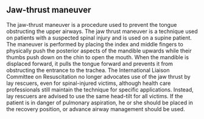 ## Jaw-thrust maneuver

The jaw-thrust maneuver is a procedure used to prevent the tongue obstructing the upper airways. The jaw thrust maneuver is a technique used on patients with a suspected spinal injury and is used on a supine patient.
The maneuver is performed by placing the index and middle fingers to physically push the posterior aspects of the mandible upwards while their thumbs push down on the chin to open the mouth. When the mandible is displaced forward, it pulls the tongue forward and prevents it from obstructing the entrance to the trachea.
The International Liaison Committee on Resuscitation no longer advocates use of the jaw thrust by lay rescuers, even for spinal-injured victims, although health care professionals still maintain the technique for specific applications. Instead, lay rescuers are advised to use the same head-tilt for all victims. If the patient is in danger of pulmonary aspiration, he or she should be placed in the recovery position, or advance airway management should be used.